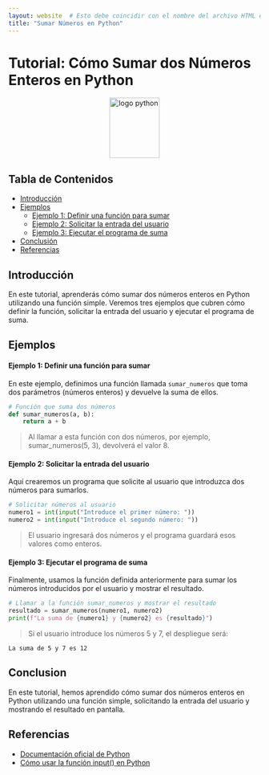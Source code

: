```yaml
---
layout: website  # Esto debe coincidir con el nombre del archivo HTML en _layouts
title: "Sumar Números en Python"
---
```



# Tutorial: Cómo Sumar dos Números Enteros en Python

<!-- Puedes reemplazar la imagen y ajustar el tamaño según sea necesario -->
<center><img src="/img/py.png" alt="logo python" width="100" height="120" class= "custom-size-py"></center>

## Tabla de Contenidos
<!-- Actualiza los enlaces a las secciones que realmente utilices -->
* [Introducción](#introducción)
* [Ejemplos](#ejemplos)
    * [Ejemplo 1: Definir una función para sumar](#ejemplo-1-definir-una-función-para-sumar)
    * [Ejemplo 2: Solicitar la entrada del usuario](#ejemplo-2-solicitar-la-entrada-del-usuario)
    * [Ejemplo 3: Ejecutar el programa de suma](#ejemplo-3-ejecutar-el-programa-de-suma)
* [Conclusión](#conclusion)
* [Referencias](#referencias)

## Introducción
<!-- Aquí puedes escribir una introducción que describa el propósito del tutorial y lo que el usuario aprenderá -->
En este tutorial, aprenderás cómo sumar dos números enteros en Python utilizando una función simple. Veremos tres ejemplos que cubren cómo definir la función, solicitar la entrada del usuario y ejecutar el programa de suma.
## Ejemplos
<!-- Asegúrate de que cada ejemplo esté bien explicado y relacionado con el tema del tutorial -->
#### Ejemplo 1: Definir una función para sumar
En este ejemplo, definimos una función llamada `sumar_numeros` que toma dos parámetros (números enteros) y devuelve la suma de ellos.

```python
# Función que suma dos números
def sumar_numeros(a, b):
    return a + b
```
> Al llamar a esta función con dos números, por ejemplo, sumar_numeros(5, 3), devolverá el valor 8.


#### Ejemplo 2: Solicitar la entrada del usuario
Aquí crearemos un programa que solicite al usuario que introduzca dos números para sumarlos.

```python
# Solicitar números al usuario
numero1 = int(input("Introduce el primer número: "))
numero2 = int(input("Introduce el segundo número: "))

```
> El usuario ingresará dos números y el programa guardará esos valores como enteros.

#### Ejemplo 3: Ejecutar el programa de suma
Finalmente, usamos la función definida anteriormente para sumar los números introducidos por el usuario y mostrar el resultado.

```python
# Llamar a la función sumar_numeros y mostrar el resultado
resultado = sumar_numeros(numero1, numero2)
print(f"La suma de {numero1} y {numero2} es {resultado}")
```
> Si el usuario introduce los números 5 y 7, el despliegue será:

```
La suma de 5 y 7 es 12
```

## Conclusion

<!-- Proporciona un resumen claro y conciso de lo que el usuario debería haber aprendido en este tutorial -->
En este tutorial, hemos aprendido cómo sumar dos números enteros en Python utilizando una función simple, solicitando la entrada del usuario y mostrando el resultado en pantalla.

## Referencias
<!-- Enlista cualquier fuente que hayas utilizado o que el usuario pueda consultar para más información -->
* [Documentación oficial de Python](https://docs.python.org/3/)
* [Cómo usar la función input() en Python](https://docs.python.org/3/library/functions.html#input)



